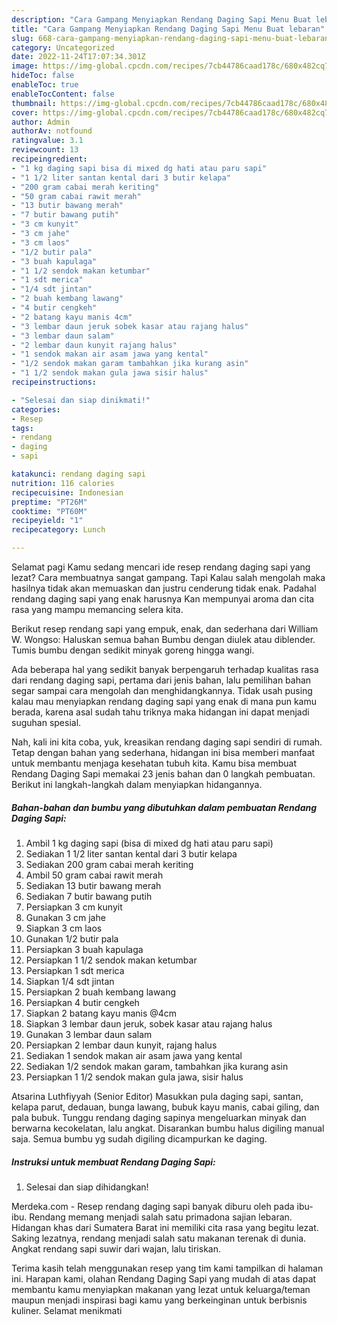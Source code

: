 ```yaml
---
description: "Cara Gampang Menyiapkan Rendang Daging Sapi Menu Buat lebaran"
title: "Cara Gampang Menyiapkan Rendang Daging Sapi Menu Buat lebaran"
slug: 668-cara-gampang-menyiapkan-rendang-daging-sapi-menu-buat-lebaran
category: Uncategorized
date: 2022-11-24T17:07:34.301Z
image: https://img-global.cpcdn.com/recipes/7cb44786caad178c/680x482cq70/rendang-daging-sapi-foto-resep-utama.jpg
hideToc: false
enableToc: true
enableTocContent: false
thumbnail: https://img-global.cpcdn.com/recipes/7cb44786caad178c/680x482cq70/rendang-daging-sapi-foto-resep-utama.jpg
cover: https://img-global.cpcdn.com/recipes/7cb44786caad178c/680x482cq70/rendang-daging-sapi-foto-resep-utama.jpg
author: Admin
authorAv: notfound
ratingvalue: 3.1
reviewcount: 13
recipeingredient:
- "1 kg daging sapi bisa di mixed dg hati atau paru sapi"
- "1 1/2 liter santan kental dari 3 butir kelapa"
- "200 gram cabai merah keriting"
- "50 gram cabai rawit merah"
- "13 butir bawang merah"
- "7 butir bawang putih"
- "3 cm kunyit"
- "3 cm jahe"
- "3 cm laos"
- "1/2 butir pala"
- "3 buah kapulaga"
- "1 1/2 sendok makan ketumbar"
- "1 sdt merica"
- "1/4 sdt jintan"
- "2 buah kembang lawang"
- "4 butir cengkeh"
- "2 batang kayu manis 4cm"
- "3 lembar daun jeruk sobek kasar atau rajang halus"
- "3 lembar daun salam"
- "2 lembar daun kunyit rajang halus"
- "1 sendok makan air asam jawa yang kental"
- "1/2 sendok makan garam tambahkan jika kurang asin"
- "1 1/2 sendok makan gula jawa sisir halus"
recipeinstructions:

- "Selesai dan siap dinikmati!"
categories:
- Resep
tags:
- rendang
- daging
- sapi

katakunci: rendang daging sapi 
nutrition: 116 calories
recipecuisine: Indonesian
preptime: "PT26M"
cooktime: "PT60M"
recipeyield: "1"
recipecategory: Lunch

---
```



Selamat pagi Kamu sedang mencari ide resep rendang daging sapi yang lezat? Cara membuatnya sangat gampang. Tapi Kalau salah mengolah maka hasilnya tidak akan memuaskan dan justru cenderung tidak enak. Padahal rendang daging sapi yang enak harusnya Kan mempunyai aroma dan cita rasa yang mampu memancing selera kita.


Berikut resep rendang sapi yang empuk, enak, dan sederhana dari William W. Wongso: Haluskan semua bahan Bumbu dengan diulek atau diblender. Tumis bumbu dengan sedikit minyak goreng hingga wangi.

Ada beberapa hal yang sedikit banyak berpengaruh terhadap kualitas rasa dari rendang daging sapi, pertama dari jenis bahan, lalu pemilihan bahan segar sampai cara mengolah dan menghidangkannya. Tidak usah pusing kalau mau menyiapkan rendang daging sapi yang enak di mana pun kamu berada, karena asal sudah tahu triknya maka hidangan ini dapat menjadi suguhan spesial.


Nah, kali ini kita coba, yuk, kreasikan rendang daging sapi sendiri di rumah. Tetap dengan bahan yang sederhana, hidangan ini bisa memberi manfaat untuk membantu menjaga kesehatan tubuh kita. Kamu bisa membuat Rendang Daging Sapi memakai 23 jenis bahan dan 0 langkah pembuatan. Berikut ini langkah-langkah dalam menyiapkan hidangannya.

<!--inarticleads1-->

##### Bahan-bahan dan bumbu yang dibutuhkan dalam pembuatan Rendang Daging Sapi:

1. Ambil 1 kg daging sapi (bisa di mixed dg hati atau paru sapi)
1. Sediakan 1 1/2 liter santan kental dari 3 butir kelapa
1. Sediakan 200 gram cabai merah keriting
1. Ambil 50 gram cabai rawit merah
1. Sediakan 13 butir bawang merah
1. Sediakan 7 butir bawang putih
1. Persiapkan 3 cm kunyit
1. Gunakan 3 cm jahe
1. Siapkan 3 cm laos
1. Gunakan 1/2 butir pala
1. Persiapkan 3 buah kapulaga
1. Persiapkan 1 1/2 sendok makan ketumbar
1. Persiapkan 1 sdt merica
1. Siapkan 1/4 sdt jintan
1. Persiapkan 2 buah kembang lawang
1. Persiapkan 4 butir cengkeh
1. Siapkan 2 batang kayu manis @4cm
1. Siapkan 3 lembar daun jeruk, sobek kasar atau rajang halus
1. Gunakan 3 lembar daun salam
1. Persiapkan 2 lembar daun kunyit, rajang halus
1. Sediakan 1 sendok makan air asam jawa yang kental
1. Sediakan 1/2 sendok makan garam, tambahkan jika kurang asin
1. Persiapkan 1 1/2 sendok makan gula jawa, sisir halus


Atsarina Luthfiyyah (Senior Editor) Masukkan pula daging sapi, santan, kelapa parut, dedauan, bunga lawang, bubuk kayu manis, cabai giling, dan pala bubuk. Tunggu rendang daging sapinya mengeluarkan minyak dan berwarna kecokelatan, lalu angkat. Disarankan bumbu halus digiling manual saja. Semua bumbu yg sudah digiling dicampurkan ke daging. 

<!--inarticleads2-->

##### Instruksi untuk membuat Rendang Daging Sapi:


1. Selesai dan siap dihidangkan!

Merdeka.com - Resep rendang daging sapi banyak diburu oleh pada ibu-ibu. Rendang memang menjadi salah satu primadona sajian lebaran. Hidangan khas dari Sumatera Barat ini memiliki cita rasa yang begitu lezat. Saking lezatnya, rendang menjadi salah satu makanan terenak di dunia. Angkat rendang sapi suwir dari wajan, lalu tiriskan. 

Terima kasih telah menggunakan resep yang tim kami tampilkan di halaman ini. Harapan kami, olahan Rendang Daging Sapi yang mudah di atas dapat membantu kamu menyiapkan makanan yang lezat untuk keluarga/teman maupun menjadi inspirasi bagi kamu yang berkeinginan untuk berbisnis kuliner. Selamat menikmati
